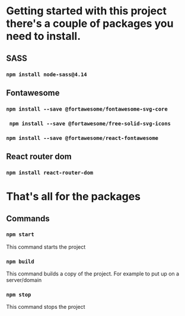 # Getting started with this project there's a couple of packages you need to install. 

## SASS 
### `npm install node-sass@4.14`

## Fontawesome
### `npm install --save @fortawesome/fontawesome-svg-core`  

### ` npm install --save @fortawesome/free-solid-svg-icons`  

### `npm install --save @fortawesome/react-fontawesome`

## React router dom 

### `npm install react-router-dom`


# That's all for the packages 

## Commands

### `npm start`
This command starts the project 
### `npm build` 
This command builds a copy of the project. For example to put up on a server/domain
### `npm stop`
This command stops the project

